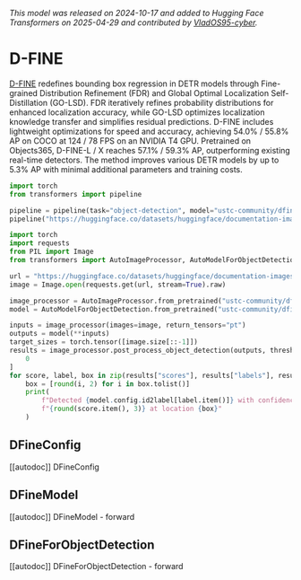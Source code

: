 <!--Copyright 2025 The HuggingFace Team. All rights reserved.

Licensed under the Apache License, Version 2.0 (the "License"); you may not use this file except in compliance with
the License. You may obtain a copy of the License at

http://www.apache.org/licenses/LICENSE-2.0

Unless required by applicable law or agreed to in writing, software distributed under the License is distributed on
an "AS IS" BASIS, WITHOUT WARRANTIES OR CONDITIONS OF ANY KIND, either express or implied. See the License for the
specific language governing permissions and limitations under the License.

⚠️ Note that this file is in Markdown but contain specific syntax for our doc-builder (similar to MDX) that may not be
rendered properly in your Markdown viewer.

-->

*This model was released on 2024-10-17 and added to Hugging Face Transformers on 2025-04-29 and contributed by [VladOS95-cyber](https://github.com/VladOS95-cyber).*

# D-FINE

[D-FINE](https://huggingface.co/papers/2410.13842) redefines bounding box regression in DETR models through Fine-grained Distribution Refinement (FDR) and Global Optimal Localization Self-Distillation (GO-LSD). FDR iteratively refines probability distributions for enhanced localization accuracy, while GO-LSD optimizes localization knowledge transfer and simplifies residual predictions. D-FINE includes lightweight optimizations for speed and accuracy, achieving 54.0% / 55.8% AP on COCO at 124 / 78 FPS on an NVIDIA T4 GPU. Pretrained on Objects365, D-FINE-L / X reaches 57.1% / 59.3% AP, outperforming existing real-time detectors. The method improves various DETR models by up to 5.3% AP with minimal additional parameters and training costs.

<hfoptions id="usage">
<hfoption id="Pipeline">

```py
import torch
from transformers import pipeline

pipeline = pipeline(task="object-detection", model="ustc-community/dfine-xlarge-coco", dtype="auto")
pipeline("https://huggingface.co/datasets/huggingface/documentation-images/resolve/main/pipeline-cat-chonk.jpeg")
```

</hfoption>
<hfoption id="AutoModel">

```py
import torch
import requests
from PIL import Image
from transformers import AutoImageProcessor, AutoModelForObjectDetection

url = "https://huggingface.co/datasets/huggingface/documentation-images/resolve/main/pipeline-cat-chonk.jpeg"
image = Image.open(requests.get(url, stream=True).raw)

image_processor = AutoImageProcessor.from_pretrained("ustc-community/dfine-xlarge-coco")
model = AutoModelForObjectDetection.from_pretrained("ustc-community/dfine-xlarge-coco", dtype="auto")

inputs = image_processor(images=image, return_tensors="pt")
outputs = model(**inputs)
target_sizes = torch.tensor([image.size[::-1]])
results = image_processor.post_process_object_detection(outputs, threshold=0.5, target_sizes=target_sizes)[
    0
]
for score, label, box in zip(results["scores"], results["labels"], results["boxes"]):
    box = [round(i, 2) for i in box.tolist()]
    print(
        f"Detected {model.config.id2label[label.item()]} with confidence "
        f"{round(score.item(), 3)} at location {box}"
    )
```

</hfoption>
</hfoptions>

## DFineConfig

[[autodoc]] DFineConfig

## DFineModel

[[autodoc]] DFineModel
    - forward

## DFineForObjectDetection

[[autodoc]] DFineForObjectDetection
    - forward


